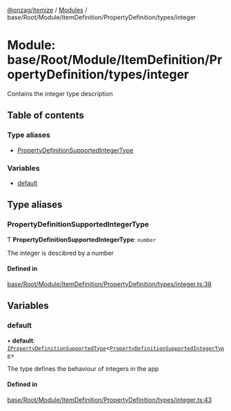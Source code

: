 [@onzag/itemize](../README.md) / [Modules](../modules.md) / base/Root/Module/ItemDefinition/PropertyDefinition/types/integer

# Module: base/Root/Module/ItemDefinition/PropertyDefinition/types/integer

Contains the integer type description

## Table of contents

### Type aliases

- [PropertyDefinitionSupportedIntegerType](base_Root_Module_ItemDefinition_PropertyDefinition_types_integer.md#propertydefinitionsupportedintegertype)

### Variables

- [default](base_Root_Module_ItemDefinition_PropertyDefinition_types_integer.md#default)

## Type aliases

### PropertyDefinitionSupportedIntegerType

Ƭ **PropertyDefinitionSupportedIntegerType**: `number`

The integer is descibred by a number

#### Defined in

[base/Root/Module/ItemDefinition/PropertyDefinition/types/integer.ts:38](https://github.com/onzag/itemize/blob/f2f29986/base/Root/Module/ItemDefinition/PropertyDefinition/types/integer.ts#L38)

## Variables

### default

• **default**: [`IPropertyDefinitionSupportedType`](../interfaces/base_Root_Module_ItemDefinition_PropertyDefinition_types.IPropertyDefinitionSupportedType.md)<[`PropertyDefinitionSupportedIntegerType`](base_Root_Module_ItemDefinition_PropertyDefinition_types_integer.md#propertydefinitionsupportedintegertype)\>

The type defines the behaviour of integers in the app

#### Defined in

[base/Root/Module/ItemDefinition/PropertyDefinition/types/integer.ts:43](https://github.com/onzag/itemize/blob/f2f29986/base/Root/Module/ItemDefinition/PropertyDefinition/types/integer.ts#L43)
